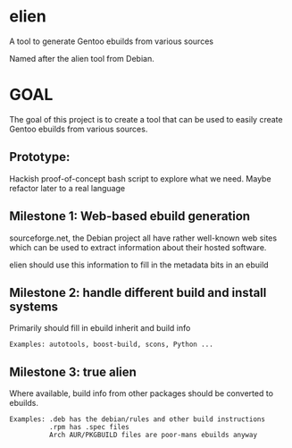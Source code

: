 elien
=====

A tool to generate Gentoo ebuilds from various sources

Named after the alien tool from Debian.

GOAL
====

The goal of this project is to create a tool that can be used to easily create Gentoo ebuilds from various sources.

Prototype:
----------

Hackish proof-of-concept bash script to explore what we need. Maybe refactor later to a real language

Milestone 1: Web-based ebuild generation
----------------------------------------
sourceforge.net, the Debian project all have rather well-known web sites which can be used to extract information about their hosted software.

elien should use this information to fill in the metadata bits in an ebuild

Milestone 2: handle different build and install systems
-------------------------------------------------------
Primarily should fill in ebuild inherit and build info

    Examples: autotools, boost-build, scons, Python ...

Milestone 3: true alien
-----------------------

Where available, build info from other packages should be converted to ebuilds.

    Examples: .deb has the debian/rules and other build instructions
              .rpm has .spec files
              Arch AUR/PKGBUILD files are poor-mans ebuilds anyway

